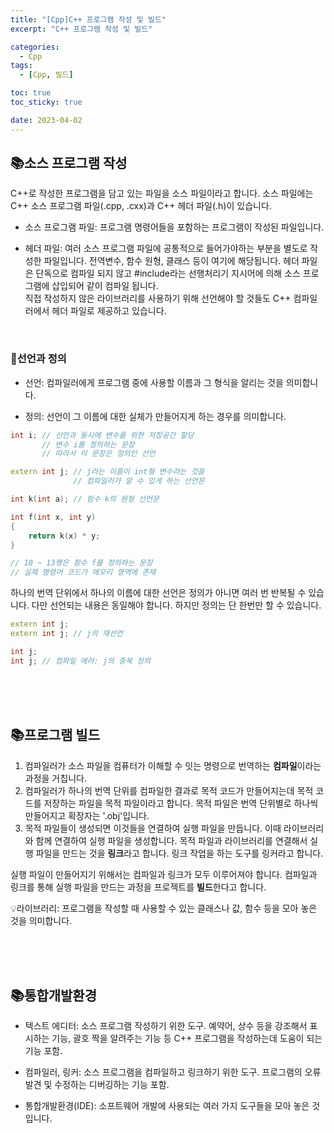 ```yaml
---
title: "[Cpp]C++ 프로그램 작성 및 빌드"
excerpt: "C++ 프로그램 작성 및 빌드"

categories:
  - Cpp
tags:
  - [Cpp, 빌드]

toc: true
toc_sticky: true

date: 2023-04-02
---
```


## 📚소스 프로그램 작성
C++로 작성한 프로그램을 담고 있는 파일을 소스 파일이라고 합니다. 소스 파일에는 C++ 소스 프로그램 파일(.cpp, .cxx)과 C++ 헤더 파일(.h)이 있습니다.

* 소스 프로그램 파일: 프로그램 명령어들을 포함하는 프로그램이 작성된 파일입니다.

* 헤더 파일: 여러 소스 프로그램 파일에 공통적으로 들어가야하는 부분을 별도로 작성한 파일입니다. 전역변수, 함수 원형, 클래스 등이 여기에 해당됩니다. 헤더 파일은 단독으로 컴파일 되지 않고 #include라는 선행처리기 지시어에 의해 소스 프로그램에 삽입되어 같이 컴파일 됩니다. <br> 직접 작성하지 않은 라이브러리를 사용하기 위해 선언해야 할 것들도 C++ 컴파일러에서 헤더 파일로 제공하고 있습니다.

<br>

### 📄선언과 정의

* 선언: 컴파일러에게 프로그램 중에 사용할 이름과 그 형식을 알리는 것을 의미합니다.

* 정의: 선언이 그 이름에 대한 실체가 만들어지게 하는 경우를 의미합니다.

```cpp
int i; // 선언과 동시에 변수를 위한 저장공간 할당
       // 변수 i를 정의하는 문장
       // 따라서 이 문장은 정의인 선언

extern int j; // j라는 이름이 int형 변수라는 것을 
              // 컴파일러가 알 수 있게 하는 선언문

int k(int a); // 함수 k의 원형 선언문

int f(int x, int y)
{
    return k(x) * y;
}

// 10 ~ 13행은 함수 f를 정의하는 문장
// 실제 명령어 코드가 메모리 영역에 존재
```

하나의 번역 단위에서 하나의 이름에 대한 선언은 정의가 아니면 여러 번 반복될 수 있습니다. 다만 선언되는 내용은 동일해야 합니다. 하지만 정의는 단 한번만 할 수 있습니다.

```cpp
extern int j;
extern int j; // j의 재선언

int j;
int j; // 컴파일 에러: j의 중복 정의
```

<br><br><br>

## 📚프로그램 빌드

1. 컴파일러가 소스 파일을 컴퓨터가 이해할 수 잇는 명령으로 번역하는 **컴파일**이라는 과정을 거칩니다.
2. 컴파일러가 하나의 번역 단위를 컴파일한 결과로 목적 코드가 만들어지는데 목적 코드를 저장하는 파일을 목적 파일이라고 합니다. 목적 파일은 번역 단위별로 하나씩 만들어지고 확장자는 '.obj'입니다.
3. 목적 파일들이 생성되면 이것들을 연결하여 실행 파일을 만듭니다. 이때 라이브러리와 함께 연결하여 실행 파일을 생성합니다. 목적 파일과 라이브러리를 연결해서 실행 파일을 만드는 것을 **링크**라고 합니다. 링크 작업을 하는 도구를 링커라고 합니다.

실행 파일이 만들어지기 위해서는 컴파일과 링크가 모두 이루어져야 합니다. 컴파일과 링크를 통해 실행 파일을 만드는 과정을 프로젝트를 **빌드**한다고 합니다.

💡라이브러리: 프로그램을 작성할 때 사용할 수 있는 클래스나 값, 함수 등을 모아 놓은 것을 의미합니다.

<br><br><br>

## 📚통합개발환경

* 텍스트 에디터: 소스 프로그램 작성하기 위한 도구. 예약어, 상수 등을 강조해서 표시하는 기능, 괄호 짝을 알려주는 기능 등 C++ 프로그램을 작성하는데 도움이 되는 기능 포함.

* 컴파일러, 링커: 소스 프로그램을 컴파일하고 링크하기 위한 도구. 프로그램의 오류 발견 및 수정하는 디버깅하는 기능 포함.

* 통합개발환경(IDE): 소프트웨어 개발에 사용되는 여러 가지 도구들을 모아 놓은 것입니다.


<br><br>